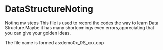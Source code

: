 # DataStructureNoting
Noting my steps
This file is used to record the codes the way to learn Data Structure.Maybe it has many shortcomings even errors,appreciating that you can give your golden ideas.

The file name is formed as:demo0x_DS_xxx.cpp
